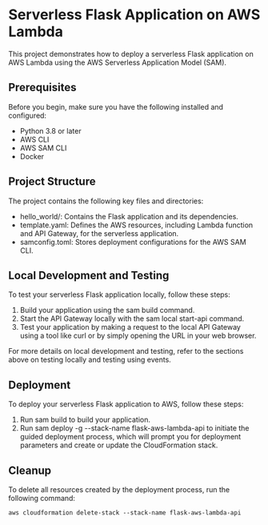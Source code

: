 # Serverless Flask Application on AWS Lambda
This project demonstrates how to deploy a serverless Flask application on AWS Lambda using the AWS Serverless Application Model (SAM).

## Prerequisites
Before you begin, make sure you have the following installed and configured:

- Python 3.8 or later
- AWS CLI
- AWS SAM CLI
- Docker

## Project Structure
The project contains the following key files and directories:

* hello_world/: Contains the Flask application and its dependencies.
* template.yaml: Defines the AWS resources, including Lambda function and API Gateway, for the serverless application.
* samconfig.toml: Stores deployment configurations for the AWS SAM CLI.

## Local Development and Testing
To test your serverless Flask application locally, follow these steps:

1. Build your application using the sam build command.
2. Start the API Gateway locally with the sam local start-api command.
3. Test your application by making a request to the local API Gateway using a tool like curl or by simply opening the URL in your web browser.

For more details on local development and testing, refer to the sections above on testing locally and testing using events.

## Deployment
To deploy your serverless Flask application to AWS, follow these steps:

1. Run sam build to build your application.
2. Run sam deploy -g --stack-name flask-aws-lambda-api to initiate the guided deployment process, which will prompt you for deployment parameters and create or update the CloudFormation stack.

## Cleanup
To delete all resources created by the deployment process, run the following command:

```aws cloudformation delete-stack --stack-name flask-aws-lambda-api```
